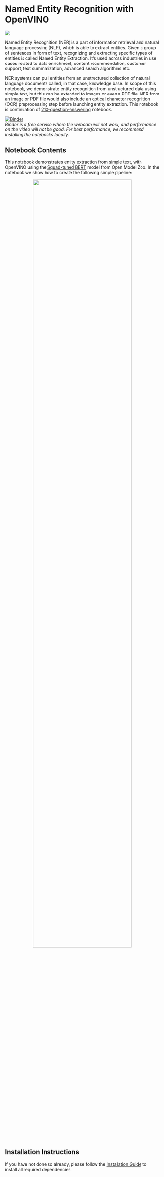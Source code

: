 # Named Entity Recognition with OpenVINO

![](https://user-images.githubusercontent.com/33627846/169033561-2b10abc0-abb6-4d10-afbe-da921ed77432.gif)

Named Entity Recognition (NER) is a part of information retrieval and natural language processing (NLP), which is able to extract entities. Given a group of sentences in form of text, recognizing and extracting specific types of entities is called Named Entity Extraction. It's used across industries in use cases related to data enrichment, content recommendation, customer support, text summarization, advanced search algorithms etc.

NER systems can pull entities from an unstructured collection of natural language documents called, in that case, knowledge base. In scope of this notebook, we demonstrate entity recognition from unstructured data using simple text, but this can be extended to images or even a PDF file. NER from an image or PDF file would also include an optical character recognition (OCR) preprocessing step before launching entity extraction. This notebook is continuation of [213-question-answering](https://github.com/openvinotoolkit/openvino_notebooks/tree/204-nlp-document-inference/notebooks/213-question-answering) notebook.

[![Binder](https://mybinder.org/badge_logo.svg)](https://mybinder.org/v2/gh/openvinotoolkit/openvino_notebooks/HEAD?filepath=notebooks%2F204-document-entity-extraction%2F204-document-entity-extraction.ipynb)<br> *Binder is a free service where the webcam will not work, and performance on the video will not be good. For best performance, we recommend installing the notebooks locally.*

## Notebook Contents

This notebook demonstrates entity extraction from simple text, with OpenVINO using the [Squad-tuned BERT](https://github.com/openvinotoolkit/open_model_zoo/tree/master/models/intel/bert-small-uncased-whole-word-masking-squad-int8-0002) model from Open Model Zoo. In the notebook we show how to create the following simple pipeline:

<p align="center" width="100%">
    <img width="80%" src="https://user-images.githubusercontent.com/33627846/169458895-c418c7aa-9cec-41f0-b393-e9d756cf8fe4.png"> 
</p>


## Installation Instructions

If you have not done so already, please follow the [Installation Guide](../../README.md) to install all required dependencies.